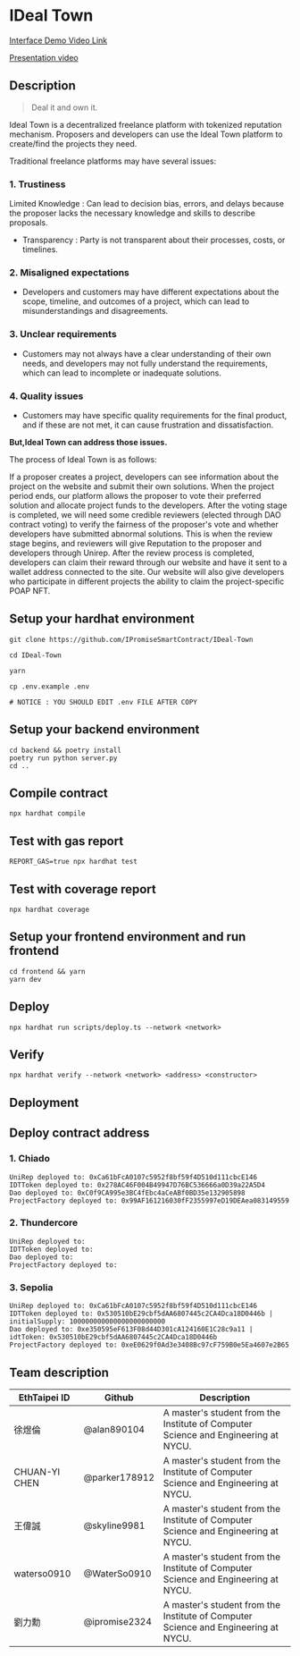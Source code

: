 # IDeal Town

[Interface Demo Video Link](https://drive.google.com/drive/folders/15a796WD9VL8VZorJGnAbeT5JNJcDSR4W?usp=sharing)

[Presentation video](https://youtu.be/XlFkdp0Oelk)

## Description

> Deal it and own it.

Ideal Town is a decentralized freelance platform with tokenized reputation mechanism. Proposers and developers can use the Ideal Town platform to create/find the projects they need.

Traditional freelance platforms may have several issues:

### 1. Trustiness

Limited Knowledge : Can lead to decision bias, errors, and delays because the proposer lacks the necessary knowledge and skills to describe proposals.

- Transparency : Party is not transparent about their processes, costs, or timelines.

### 2. Misaligned expectations

- Developers and customers may have different expectations about the scope, timeline, and outcomes of a project, which can lead to misunderstandings and disagreements.

### 3. Unclear requirements

- Customers may not always have a clear understanding of their own needs, and developers may not fully understand the requirements, which can lead to incomplete or inadequate solutions.

### 4. Quality issues

- Customers may have specific quality requirements for the final product, and if these are not met, it can cause frustration and dissatisfaction.

**But,Ideal Town can address those issues.**

The process of Ideal Town is as follows:

If a proposer creates a project, developers can see information about the project on the website and submit their own solutions. When the project period ends, our platform allows the proposer to vote their preferred solution and allocate project funds to the developers. After the voting stage is completed, we will need some credible reviewers (elected through DAO contract voting) to verify the fairness of the proposer's vote and whether developers have submitted abnormal solutions. This is when the review stage begins, and reviewers will give Reputation to the proposer and developers through Unirep. After the review process is completed, developers can claim their reward through our website and have it sent to a wallet address connected to the site. Our website will also give developers who participate in different projects the ability to claim the project-specific POAP NFT.

## Setup your hardhat environment

```shell
git clone https://github.com/IPromiseSmartContract/IDeal-Town

cd IDeal-Town

yarn

cp .env.example .env

# NOTICE : YOU SHOULD EDIT .env FILE AFTER COPY
```

## Setup your backend environment

```shell
cd backend && poetry install
poetry run python server.py
cd ..
```

## Compile contract

```shell
npx hardhat compile
```

## Test with gas report

```shell
REPORT_GAS=true npx hardhat test
```

## Test with coverage report

```shell
npx hardhat coverage
```

## Setup your frontend environment and run frontend

```shell
cd frontend && yarn
yarn dev
```

## Deploy

```shell
npx hardhat run scripts/deploy.ts --network <network>
```

## Verify

```shell
npx hardhat verify --network <network> <address> <constructor>
```

## Deployment

## Deploy contract address

### 1. Chiado

```shell
UniRep deployed to: 0xCa61bFcA0107c5952f8bf59f4D510d111cbcE146
IDTToken deployed to: 0x278AC46F004B49947D76BC536666a0D39a22A5D4
Dao deployed to: 0xC0f9CA995e3BC4fEbc4aCeABf0BD35e132905898
ProjectFactory deployed to: 0x99AF161216030fF2355997eD19DEAea083149559
```

### 2. Thundercore

```shell
UniRep deployed to:
IDTToken deployed to:
Dao deployed to:
ProjectFactory deployed to:
```

### 3. Sepolia

```shell
UniRep deployed to: 0xCa61bFcA0107c5952f8bf59f4D510d111cbcE146
IDTToken deployed to: 0x530510bE29cbf5dAA6807445c2CA4Dca18D0446b | initialSupply: 100000000000000000000000
Dao deployed to: 0xe350595eF613F08d44D301cA124160E1C28c9a11 | idtToken: 0x530510bE29cbf5dAA6807445c2CA4Dca18D0446b
ProjectFactory deployed to: 0xeE0629f0Ad3e3408Bc97cF759B0e5Ea4607e2B65
```

## Team description

| EthTaipei ID | Github | Description |
| -------- | -------- | -------- |
| 徐煜倫     | @alan890104     | A master's student from the Institute of Computer Science and Engineering at NYCU.     |
| CHUAN-YI CHEN     | @parker178912     | A master's student from the Institute of Computer Science and Engineering at NYCU.     |
| 王偉誠      | @skyline9981     | A master's student from the Institute of Computer Science and Engineering at NYCU.     |
| waterso0910     | @WaterSo0910     | A master's student from the Institute of Computer Science and Engineering at NYCU.     |
| 劉力勳     | @ipromise2324     | A master's student from the Institute of Computer Science and Engineering at NYCU.     |
